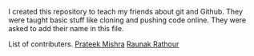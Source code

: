 I created this repository to teach my friends about git and Github. They were taught basic stuff like cloning and pushing code online. They were asked to add their name in this file.


List of contributers.
[Prateek Mishra](https://github.com/MiKinshu)
[Raunak Rathour](https://github.com/raunakrathour)